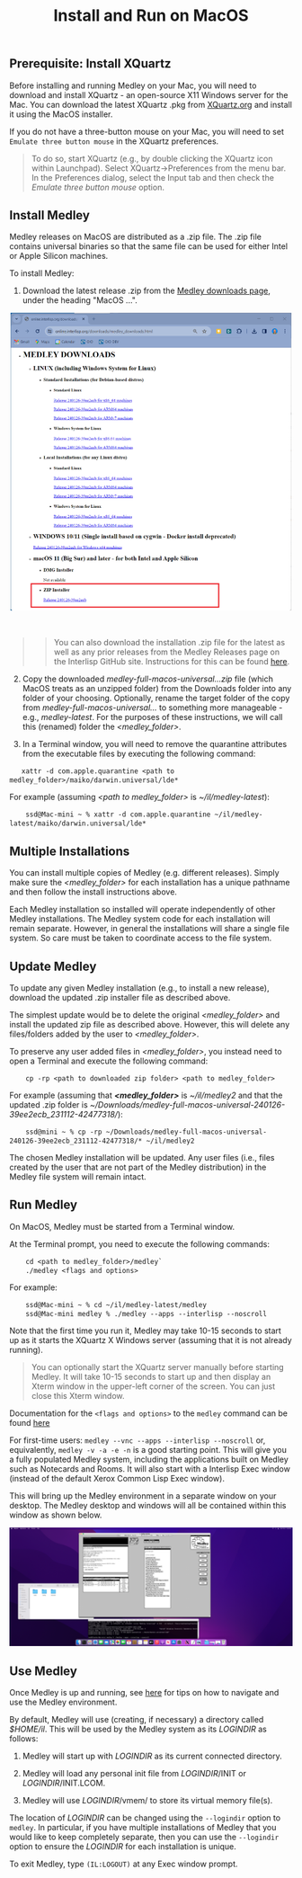 ﻿---
title: Install and Run on MacOS
linkTitle: MacOS
weight: 30
type: docs
---

<style>.td-content blockquote { border-left: none; color: inherit; padding-left: 2rem;}</style>

## **Prerequisite: Install XQuartz**

Before installing and running Medley on your Mac, you will need to download and install XQuartz - an open-source X11 Windows server for the Mac.  You can download the latest XQuartz .pkg from  [XQuartz.org](https://xquartz.org) and install it using the MacOS installer.

If you do not have a three-button mouse on your Mac, you will need to set `Emulate three button mouse` in the XQuartz preferences.        

>To do so, start XQuartz (e.g., by double clicking the XQuartz icon within Launchpad). Select XQuartz->Preferences from the menu bar. In the Preferences dialog, select the Input tab and then check the *Emulate three button mouse* option.

## **Install Medley**

Medley releases on MacOS are distributed as a .zip file.  The .zip file contains universal binaries so that the same file can be used for either Intel or Apple Silicon machines.

To install Medley:

1. Download the latest release .zip from the [Medley downloads page](https://online.interlisp.org/downloads/medley_downloads.html), under the heading "MacOS ...".

 <div align="center"><img alt="Medley Downloads Page" width=500 src="./images/downloads-page-macos.png"><p>&nbsp;</p></div>

>> You can also download the installation .zip file for the latest as well as any prior releases from the Medley Releases page on the Interlisp GitHub site. Instructions for this can be found [here](macos-from-github). 

2.  Copy the downloaded *medley-full-macos-universal...zip* file (which MacOS treats as an unzipped folder) from the Downloads folder into any folder of your choosing.  Optionally,  rename the target folder of the copy from *medley-full-macos-universal...* to something more manageable - e.g., *medley-latest*.  For the purposes of these instructions, we will call this (renamed) folder the *\<medley_folder>*.

3. In a Terminal window, you will need to remove the quarantine attributes from the executable files by executing the following command:

```
   xattr -d com.apple.quarantine <path to medley_folder>/maiko/darwin.universal/lde*
```
For example (assuming *\<path to medley_folder>* is *~/il/medley-latest*): 

```
    ssd@Mac-mini ~ % xattr -d com.apple.quarantine ~/il/medley-latest/maiko/darwin.universal/lde*
```
## **Multiple Installations**
You can install multiple copies of Medley (e.g. different releases).  Simply make sure the *<medley_folder>* for each installation has a unique pathname and then follow the install instructions above.

Each Medley installation so installed will operate independently of other Medley installations.  The Medley system code for each installation will remain separate. However, in general the installations will share a single file system. So care must be taken to coordinate access to the file system.

## **Update Medley**
To update any given Medley installation (e.g., to install a new release), download the updated .zip installer file as described above.  

The simplest update would be to delete the original *\<medley_folder>* and install the updated zip file as described above.  However, this will delete any files/folders added by the user to *\<medley_folder>*.

To preserve any user added files in *\<medley_folder>*, you instead need to open a Terminal and execute the following command: 
```
    cp -rp <path to downloaded zip folder> <path to medley_folder>
```

For example (assuming that ***\<medley_folder>*** is *~/il/medley2* and that the updated .zip folder is *~/Downloads/medley-full-macos-universal-240126-39ee2ecb_231112-42477318/*):
```
    ssd@mini ~ % cp -rp ~/Downloads/medley-full-macos-universal-240126-39ee2ecb_231112-42477318/* ~/il/medley2
```
The chosen Medley installation will be updated.  Any user files (i.e., files created by the user that are not part of the Medley distribution) in the Medley file system will remain intact.
	
## **Run Medley**

On MacOS, Medley must be started from a Terminal window.

At the Terminal prompt, you need to execute the  following commands: 
```
    cd <path to medley_folder>/medley`
    ./medley <flags and options>
  ```

For example: 
```
    ssd@Mac-mini ~ % cd ~/il/medley-latest/medley
    ssd@Mac-mini medley % ./medley --apps --interlisp --noscroll
```
Note that the first time you run it, Medley may take 10-15 seconds to start up as it starts the XQuartz X Windows server (assuming that it is not already running).
>You can optionally start the XQuartz server manually before starting Medley.  It will take 10-15 seconds to start up and then display an Xterm window in the upper-left corner of the screen.  You can just close this Xterm window.

Documentation for the `<flags and options>` to the `medley` command can be found [here](https://online.interlisp.org/downloads/man_medley.html)

For first-time users: `medley --vnc --apps --interlisp --noscroll` or, equivalently, `medley -v -a -e -n` is a good starting point.  This will give you a fully populated Medley system, including the applications built on Medley such as Notecards and Rooms. It will also start with a Interlisp Exec window (instead of the default Xerox Common Lisp Exec window).

This will bring up the Medley environment in a separate window on your desktop.  The Medley desktop and windows will all be contained within this window as shown below.

![Medley window open on MacOS desktop](./images/Medley-on-MacOS.png)

## **Use Medley**
Once Medley is up and running, see [here](/software/using-medley/) for tips on how to navigate and use the Medley environment.

By default, Medley will use (creating, if necessary) a directory called *$HOME/il*.  This will be used by the Medley
system as its *LOGINDIR* as follows:
 
  1.  Medley will start up with *LOGINDIR* as its current connected directory.

   2. Medley will load any personal init file from *LOGINDIR*/INIT or *LOGINDIR*/INIT.LCOM. 

   3. Medley will use *LOGINDIR*/vmem/ to store its virtual memory file(s).  
 
 The location of *LOGINDIR* can be changed using the `--logindir` option to `medley`.  In particular, if you have multiple installations of Medley that you would like to keep completely separate, then you can use the `--logindir` option to ensure the *LOGINDIR* for each installation is unique.

To exit Medley, type ```(IL:LOGOUT)``` at any Exec window prompt.






